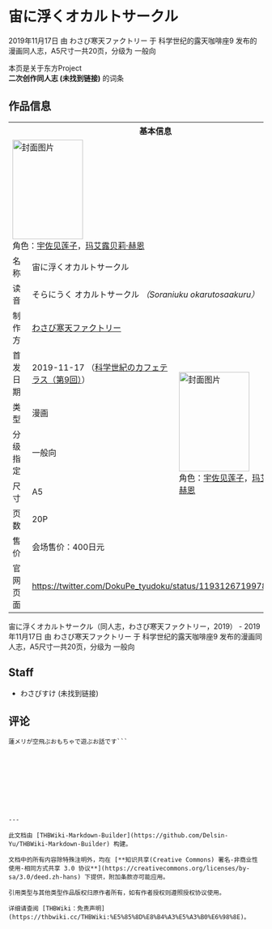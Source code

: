 # 宙に浮くオカルトサークル

<!-- source html: G:\repos\THBWiki-Markdown-Builder\THBWikiMarkdown\Temp\main\6\65\ns0%3A%E5%AE%99%E3%81%AB%E6%B5%AE%E3%81%8F%E3%82%AA%E3%82%AB%E3%83%AB%E3%83%88%E3%82%B5%E3%83%BC%E3%82%AF%E3%83%AB.html -->

2019年11月17日 由 わさび寒天ファクトリー 于 科学世纪的露天咖啡座9 发布的漫画同人志，A5尺寸一共20页，分级为 一般向

本页是关于东方Project  
 **二次创作同人志 (未找到链接)** 的词条
## 作品信息

<table><tbody><tr><th colspan="3">基本信息</th></tr><tr><td class="cover-artwork-mobile" colspan="2"><a href="./文件-宙に浮くオカルトサークル封面.jpg.md" class="image" title="封面图片"><img alt="封面图片" src="https://upload.thwiki.cc/thumb/9/90/%E5%AE%99%E3%81%AB%E6%B5%AE%E3%81%8F%E3%82%AA%E3%82%AB%E3%83%AB%E3%83%88%E3%82%B5%E3%83%BC%E3%82%AF%E3%83%AB%E5%B0%81%E9%9D%A2.jpg/139px-%E5%AE%99%E3%81%AB%E6%B5%AE%E3%81%8F%E3%82%AA%E3%82%AB%E3%83%AB%E3%83%88%E3%82%B5%E3%83%BC%E3%82%AF%E3%83%AB%E5%B0%81%E9%9D%A2.jpg" decoding="async" loading="lazy" width="139" height="196" srcset="https://upload.thwiki.cc/thumb/9/90/%E5%AE%99%E3%81%AB%E6%B5%AE%E3%81%8F%E3%82%AA%E3%82%AB%E3%83%AB%E3%83%88%E3%82%B5%E3%83%BC%E3%82%AF%E3%83%AB%E5%B0%81%E9%9D%A2.jpg/209px-%E5%AE%99%E3%81%AB%E6%B5%AE%E3%81%8F%E3%82%AA%E3%82%AB%E3%83%AB%E3%83%88%E3%82%B5%E3%83%BC%E3%82%AF%E3%83%AB%E5%B0%81%E9%9D%A2.jpg 1.5x, https://upload.thwiki.cc/thumb/9/90/%E5%AE%99%E3%81%AB%E6%B5%AE%E3%81%8F%E3%82%AA%E3%82%AB%E3%83%AB%E3%83%88%E3%82%B5%E3%83%BC%E3%82%AF%E3%83%AB%E5%B0%81%E9%9D%A2.jpg/279px-%E5%AE%99%E3%81%AB%E6%B5%AE%E3%81%8F%E3%82%AA%E3%82%AB%E3%83%AB%E3%83%88%E3%82%B5%E3%83%BC%E3%82%AF%E3%83%AB%E5%B0%81%E9%9D%A2.jpg 2x" data-file-width="729" data-file-height="1024"></a><div class="cover-char">角色：<a href="./宇佐见莲子.md" title="宇佐见莲子">宇佐见莲子</a>，<a href="./玛艾露贝莉·赫恩.md" title="玛艾露贝莉·赫恩">玛艾露贝莉·赫恩</a></div></td>
</tr><tr><td class="label">名称</td><td colspan="2"> 宙に浮くオカルトサークル </td></tr><tr><td class="label">读音</td><td colspan="2"> そらにうく オカルトサークル <i>（Soraniuku okarutosaakuru）</i> </td></tr><tr><td class="label">制作方</td><td><a href="./わさび寒天ファクトリー.md" title="わさび寒天ファクトリー">わさび寒天ファクトリー</a></td><td class="cover-artwork" rowspan="7" style="min-width:196px;"><a href="./文件-宙に浮くオカルトサークル封面.jpg.md" class="image" title="封面图片"><img alt="封面图片" src="https://upload.thwiki.cc/thumb/9/90/%E5%AE%99%E3%81%AB%E6%B5%AE%E3%81%8F%E3%82%AA%E3%82%AB%E3%83%AB%E3%83%88%E3%82%B5%E3%83%BC%E3%82%AF%E3%83%AB%E5%B0%81%E9%9D%A2.jpg/139px-%E5%AE%99%E3%81%AB%E6%B5%AE%E3%81%8F%E3%82%AA%E3%82%AB%E3%83%AB%E3%83%88%E3%82%B5%E3%83%BC%E3%82%AF%E3%83%AB%E5%B0%81%E9%9D%A2.jpg" decoding="async" loading="lazy" width="139" height="196" srcset="https://upload.thwiki.cc/thumb/9/90/%E5%AE%99%E3%81%AB%E6%B5%AE%E3%81%8F%E3%82%AA%E3%82%AB%E3%83%AB%E3%83%88%E3%82%B5%E3%83%BC%E3%82%AF%E3%83%AB%E5%B0%81%E9%9D%A2.jpg/209px-%E5%AE%99%E3%81%AB%E6%B5%AE%E3%81%8F%E3%82%AA%E3%82%AB%E3%83%AB%E3%83%88%E3%82%B5%E3%83%BC%E3%82%AF%E3%83%AB%E5%B0%81%E9%9D%A2.jpg 1.5x, https://upload.thwiki.cc/thumb/9/90/%E5%AE%99%E3%81%AB%E6%B5%AE%E3%81%8F%E3%82%AA%E3%82%AB%E3%83%AB%E3%83%88%E3%82%B5%E3%83%BC%E3%82%AF%E3%83%AB%E5%B0%81%E9%9D%A2.jpg/279px-%E5%AE%99%E3%81%AB%E6%B5%AE%E3%81%8F%E3%82%AA%E3%82%AB%E3%83%AB%E3%83%88%E3%82%B5%E3%83%BC%E3%82%AF%E3%83%AB%E5%B0%81%E9%9D%A2.jpg 2x" data-file-width="729" data-file-height="1024"></a><div class="cover-char">角色：<a href="./宇佐见莲子.md" title="宇佐见莲子">宇佐见莲子</a>，<a href="./玛艾露贝莉·赫恩.md" title="玛艾露贝莉·赫恩">玛艾露贝莉·赫恩</a></div></td>
</tr><tr><td class="label">首发日期</td><td>2019-11-17&#160;（<a href="/展会作品列表?e=%E7%A7%91%E5%AD%A6%E4%B8%96%E7%BA%AA%E7%9A%84%E9%9C%B2%E5%A4%A9%E5%92%96%E5%95%A1%E5%BA%A7%239">科学世紀のカフェテラス（第9回）</a>）</td></tr><tr><td class="label">类型</td><td>漫画</td></tr><tr><td class="label">分级指定</td><td>一般向</td></tr><tr><td class="label">尺寸</td><td>A5</td></tr><tr><td class="label">页数</td><td>20P</td></tr><tr><td class="label">售价</td><td>会场售价：400日元</td></tr>
<tr><td class="label">官网页面</td><td colspan="2"><a rel="nofollow" class="external free" href="https://twitter.com/DokuPe_tyudoku/status/1193126719978258432">https://twitter.com/DokuPe_tyudoku/status/1193126719978258432</a></td></tr></tbody></table>

宙に浮くオカルトサークル（同人志，わさび寒天ファクトリー，2019） - 2019年11月17日 由 わさび寒天ファクトリー 于 科学世纪的露天咖啡座9 发布的漫画同人志，A5尺寸一共20页，分级为 一般向
## Staff
- わさびすけ (未找到链接)

## 评论
```
蓮メリが空飛ぶおもちゃで遊ぶお話です```

  
  

  





---

此文档由 [THBWiki-Markdown-Builder](https://github.com/Delsin-Yu/THBWiki-Markdown-Builder) 构建。

文档中的所有内容除特殊注明外，均在 [**知识共享(Creative Commons) 署名-非商业性使用-相同方式共享 3.0 协议**](https://creativecommons.org/licenses/by-sa/3.0/deed.zh-hans) 下提供，附加条款亦可能应用。

引用类型与其他类型作品版权归原作者所有，如有作者授权则遵照授权协议使用。

详细请查阅 [THBWiki：免责声明](https://thbwiki.cc/THBWiki:%E5%85%8D%E8%B4%A3%E5%A3%B0%E6%98%8E)。

